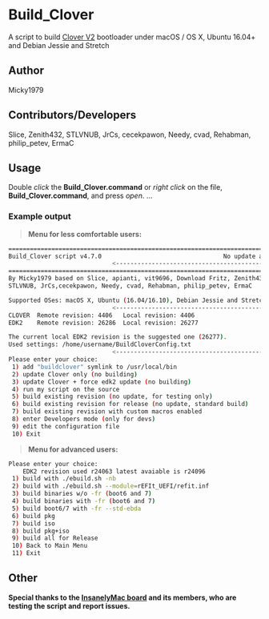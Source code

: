 # Build_Clover
A script to build [Clover V2](https://sourceforge.net/p/cloverefiboot/code/HEAD/tree) bootloader under macOS / OS X, Ubuntu 16.04+ and Debian Jessie and Stretch

## Author
Micky1979

## Contributors/Developers
Slice, Zenith432, STLVNUB, JrCs, cecekpawon, Needy, cvad, Rehabman, philip_petev, ErmaC

## Usage
Double _click_ the **Build_Clover.command** or _right click_ on the file, **Build_Clover.command**, and press _open_.
...

### Example output
>**Menu for less comfortable users:**

``` bash
================================================================================
Build_Clover script v4.7.0                                  No update available.
                             <--------------------------------------------------
================================================================================
By Micky1979 based on Slice, apianti, vit9696, Download Fritz, Zenith432,
STLVNUB, JrCs,cecekpawon, Needy, cvad, Rehabman, philip_petev, ErmaC

Supported OSes: macOS X, Ubuntu (16.04/16.10), Debian Jessie and Stretch
                             <--------------------------------------------------
CLOVER	Remote revision: 4406	Local revision: 4406
EDK2	Remote revision: 26286	Local revision: 26277

The current local EDK2 revision is the suggested one (26277). 
Used settings: /home/username/BuildCloverConfig.txt 
                             <--------------------------------------------------
Please enter your choice: 
 1) add "buildclover" symlink to /usr/local/bin
 2) update Clover only (no building)
 3) update Clover + force edk2 update (no building)
 4) run my script on the source
 5) build existing revision (no update, for testing only)
 6) build existing revision for release (no update, standard build)
 7) build existing revision with custom macros enabled
 8) enter Developers mode (only for devs)
 9) edit the configuration file
 10) Exit
```
>**Menu for advanced users:**

``` bash
Please enter your choice:
    EDK2 revision used r24063 latest avaiable is r24096
 1) build with ./ebuild.sh -nb
 2) build with ./ebuild.sh --module=rEFIt_UEFI/refit.inf
 3) build binaries w/o -fr (boot6 and 7)
 4) build binaries with -fr (boot6 and 7)
 5) build boot6/7 with -fr --std-ebda
 6) build pkg
 7) build iso
 8) build pkg+iso
 9) build all for Release
 10) Back to Main Menu
 11) Exit
```
## Other
**Special thanks to the [InsanelyMac board](http://www.insanelymac.com/forum/topic/313240-build-clovercommand-another-script-to-build-standard-clover-or-customized/) and its members, who are testing the script and report issues.**

